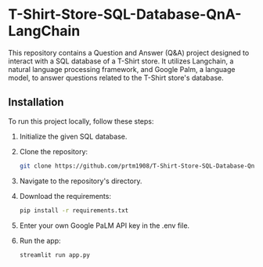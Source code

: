 # T-Shirt-Store-SQL-Database-QnA-LangChain

This repository contains a Question and Answer (Q&A) project designed to interact with a SQL database of a T-Shirt store. It utilizes Langchain, a natural language processing framework, and Google Palm, a language model, to answer questions related to the T-Shirt store's database.

## Installation

To run this project locally, follow these steps:

1. Initialize the given SQL database.
2. Clone the repository:

    ```bash
    git clone https://github.com/prtm1908/T-Shirt-Store-SQL-Database-QnA-LangChain.git
    ```
3. Navigate to the repository's directory.
4. Download the requirements:

    ```bash
    pip install -r requirements.txt
    ```
5. Enter your own Google PaLM API key in the .env file.
6. Run the app:

    ```bash
    streamlit run app.py
    ```

